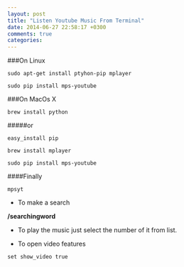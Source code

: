 ```yaml
---
layout: post
title: "Listen Youtube Music From Terminal"
date: 2014-06-27 22:58:17 +0300
comments: true
categories: 
---
```

###On Linux
```
sudo apt-get install ptyhon-pip mplayer
```
```
sudo pip install mps-youtube
```

###On MacOs X

```
brew install python 
```

#####or

```
easy_install pip
```

```
brew install mplayer
```

```
sudo pip install mps-youtube
```

####Finally

```
mpsyt
```

* To make a search

**/searchingword**

* To play the music just select the number of it from list.

* To open video features

```
set show_video true
```
